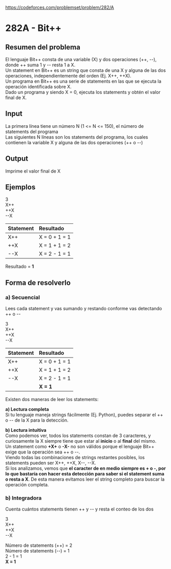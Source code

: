 https://codeforces.com/problemset/problem/282/A

# 282A - Bit++

## Resumen del problema
El lenguaje Bit++ consta de una variable (X) y dos operaciones (++, --), donde ++ suma 1 y -- resta 1 a X. \
Un statement en Bit++ es un string que consta de una X y alguna de las dos operaciones, independientemente del orden (Ej. X++, ++X). \
Un programa en Bit++ es una serie de statements en las que se ejecuta la operación identificada sobre X. \
Dado un programa y siendo X = 0, ejecuta los statements y obtén el valor final de X.

## Input
La primera línea tiene un número N (1 <= N <= 150), el número de statements del programa \
Las siguientes N líneas son los statements del programa, los cuales contienen la variable X y alguna de las dos operaciones (++ o --)

## Output
Imprime el valor final de X

## Ejemplos
3   \
X++ \
++X \
--X 

| Statement | Resultado |
| :--- | :------------- |
| X++ | X = 0 + 1 = 1 |
| ++X | X = 1 + 1 = 2 |
| --X | X = 2 - 1 = 1 |

Resultado = **1**

## Forma de resolverlo
### a) Secuencial 
Lees cada statement y vas sumando y restando conforme vas detectando ++ o --

3   \
X++ \
++X \
--X 

| Statement | Resultado |
| :--- | :------------- |
| X++ | X = 0 + 1 = 1 |
| ++X | X = 1 + 1 = 2 |
| --X | X = 2 - 1 = 1 |
|     | **X = 1**     |

Existen dos maneras de leer los statements: 

**a) Lectura completa** \
Si tu lenguaje maneja strings fácilmente (Ej. Python), puedes separar el ++ o -- de la X para la detección. 

**b) Lectura intuitiva** \
Como podemos ver, todos los statements constan de 3 caracteres, y curiosamente la X siempre tiene que estar al **inicio** o al **final** del mismo. \
Un statement como **+X+** o **-X-** no son válidos porque el lenguaje Bit++ exige que la operación sea ++ o --. \
Viendo todas las combinaciones de strings restantes posibles, los statements pueden ser X++, ++X, X--, --X. \
Si los analizamos, vemos que **el caracter de en medio siempre es + o -, por lo que bastaría con hacer esta detección para saber si el statement suma o resta a X**. De esta manera evitamos leer el string completo para buscar la operación completa.

### b) Integradora
Cuenta cuántos statements tienen ++ y -- y resta el conteo de los dos

3   \
X++ \
++X \
--X 

Número de statements (++) = 2 \
Número de statements (--) = 1 \
2 - 1 = 1 \
**X = 1**           
